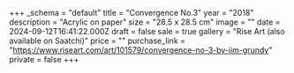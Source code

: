 +++
_schema = "default"
title = "Convergence No.3"
year = "2018"
description = "Acrylic on paper"
size = "28.5 x 28.5 cm"
image = ""
date = 2024-09-12T16:41:22.000Z
draft = false
sale = true
gallery = "Rise Art (also available on Saatchi)"
price = ""
purchase_link = "https://www.riseart.com/art/101579/convergence-no-3-by-jim-grundy"
private = false
+++
